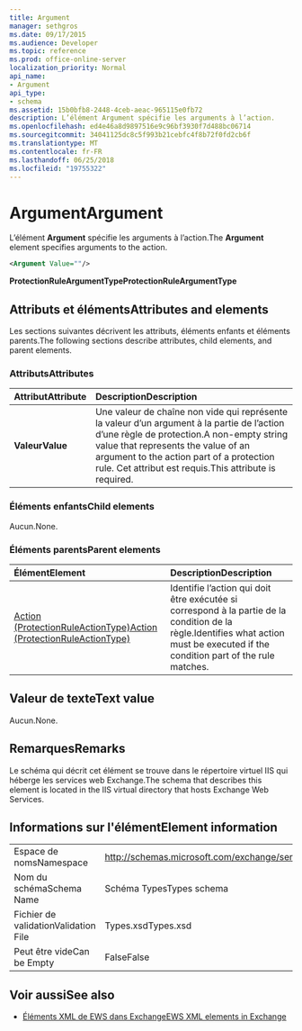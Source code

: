 ```yaml
---
title: Argument
manager: sethgros
ms.date: 09/17/2015
ms.audience: Developer
ms.topic: reference
ms.prod: office-online-server
localization_priority: Normal
api_name:
- Argument
api_type:
- schema
ms.assetid: 15b0bfb8-2448-4ceb-aeac-965115e0fb72
description: L’élément Argument spécifie les arguments à l’action.
ms.openlocfilehash: ed4e46a8d9897516e9c96bf3930f7d488bc06714
ms.sourcegitcommit: 34041125dc8c5f993b21cebfc4f8b72f0fd2cb6f
ms.translationtype: MT
ms.contentlocale: fr-FR
ms.lasthandoff: 06/25/2018
ms.locfileid: "19755322"
---
```

# <a name="argument"></a><span data-ttu-id="35972-103">Argument</span><span class="sxs-lookup"><span data-stu-id="35972-103">Argument</span></span>

<span data-ttu-id="35972-104">L’élément **Argument** spécifie les arguments à l’action.</span><span class="sxs-lookup"><span data-stu-id="35972-104">The **Argument** element specifies arguments to the action.</span></span> 
  
```xml
<Argument Value=""/>
```

 <span data-ttu-id="35972-105">**ProtectionRuleArgumentType**</span><span class="sxs-lookup"><span data-stu-id="35972-105">**ProtectionRuleArgumentType**</span></span>
## <a name="attributes-and-elements"></a><span data-ttu-id="35972-106">Attributs et éléments</span><span class="sxs-lookup"><span data-stu-id="35972-106">Attributes and elements</span></span>

<span data-ttu-id="35972-107">Les sections suivantes décrivent les attributs, éléments enfants et éléments parents.</span><span class="sxs-lookup"><span data-stu-id="35972-107">The following sections describe attributes, child elements, and parent elements.</span></span>
  
### <a name="attributes"></a><span data-ttu-id="35972-108">Attributs</span><span class="sxs-lookup"><span data-stu-id="35972-108">Attributes</span></span>

|<span data-ttu-id="35972-109">**Attribut**</span><span class="sxs-lookup"><span data-stu-id="35972-109">**Attribute**</span></span>|<span data-ttu-id="35972-110">**Description**</span><span class="sxs-lookup"><span data-stu-id="35972-110">**Description**</span></span>|
|:-----|:-----|
|<span data-ttu-id="35972-111">**Valeur**</span><span class="sxs-lookup"><span data-stu-id="35972-111">**Value**</span></span> <br/> |<span data-ttu-id="35972-112">Une valeur de chaîne non vide qui représente la valeur d’un argument à la partie de l’action d’une règle de protection.</span><span class="sxs-lookup"><span data-stu-id="35972-112">A non-empty string value that represents the value of an argument to the action part of a protection rule.</span></span> <span data-ttu-id="35972-113">Cet attribut est requis.</span><span class="sxs-lookup"><span data-stu-id="35972-113">This attribute is required.</span></span>  <br/> |
   
### <a name="child-elements"></a><span data-ttu-id="35972-114">Éléments enfants</span><span class="sxs-lookup"><span data-stu-id="35972-114">Child elements</span></span>

<span data-ttu-id="35972-115">Aucun.</span><span class="sxs-lookup"><span data-stu-id="35972-115">None.</span></span>
  
### <a name="parent-elements"></a><span data-ttu-id="35972-116">Éléments parents</span><span class="sxs-lookup"><span data-stu-id="35972-116">Parent elements</span></span>

|<span data-ttu-id="35972-117">**Élément**</span><span class="sxs-lookup"><span data-stu-id="35972-117">**Element**</span></span>|<span data-ttu-id="35972-118">**Description**</span><span class="sxs-lookup"><span data-stu-id="35972-118">**Description**</span></span>|
|:-----|:-----|
|[<span data-ttu-id="35972-119">Action (ProtectionRuleActionType)</span><span class="sxs-lookup"><span data-stu-id="35972-119">Action (ProtectionRuleActionType)</span></span>](action-protectionruleactiontype.md) <br/> |<span data-ttu-id="35972-120">Identifie l’action qui doit être exécutée si correspond à la partie de la condition de la règle.</span><span class="sxs-lookup"><span data-stu-id="35972-120">Identifies what action must be executed if the condition part of the rule matches.</span></span>  <br/> |
   
## <a name="text-value"></a><span data-ttu-id="35972-121">Valeur de texte</span><span class="sxs-lookup"><span data-stu-id="35972-121">Text value</span></span>

<span data-ttu-id="35972-122">Aucun.</span><span class="sxs-lookup"><span data-stu-id="35972-122">None.</span></span>
  
## <a name="remarks"></a><span data-ttu-id="35972-123">Remarques</span><span class="sxs-lookup"><span data-stu-id="35972-123">Remarks</span></span>

<span data-ttu-id="35972-124">Le schéma qui décrit cet élément se trouve dans le répertoire virtuel IIS qui héberge les services web Exchange.</span><span class="sxs-lookup"><span data-stu-id="35972-124">The schema that describes this element is located in the IIS virtual directory that hosts Exchange Web Services.</span></span>
  
## <a name="element-information"></a><span data-ttu-id="35972-125">Informations sur l'élément</span><span class="sxs-lookup"><span data-stu-id="35972-125">Element information</span></span>

|||
|:-----|:-----|
|<span data-ttu-id="35972-126">Espace de noms</span><span class="sxs-lookup"><span data-stu-id="35972-126">Namespace</span></span>  <br/> |http://schemas.microsoft.com/exchange/services/2006/types  <br/> |
|<span data-ttu-id="35972-127">Nom du schéma</span><span class="sxs-lookup"><span data-stu-id="35972-127">Schema Name</span></span>  <br/> |<span data-ttu-id="35972-128">Schéma Types</span><span class="sxs-lookup"><span data-stu-id="35972-128">Types schema</span></span>  <br/> |
|<span data-ttu-id="35972-129">Fichier de validation</span><span class="sxs-lookup"><span data-stu-id="35972-129">Validation File</span></span>  <br/> |<span data-ttu-id="35972-130">Types.xsd</span><span class="sxs-lookup"><span data-stu-id="35972-130">Types.xsd</span></span>  <br/> |
|<span data-ttu-id="35972-131">Peut être vide</span><span class="sxs-lookup"><span data-stu-id="35972-131">Can be Empty</span></span>  <br/> |<span data-ttu-id="35972-132">False</span><span class="sxs-lookup"><span data-stu-id="35972-132">False</span></span>  <br/> |
   
## <a name="see-also"></a><span data-ttu-id="35972-133">Voir aussi</span><span class="sxs-lookup"><span data-stu-id="35972-133">See also</span></span>

- [<span data-ttu-id="35972-134">Éléments XML de EWS dans Exchange</span><span class="sxs-lookup"><span data-stu-id="35972-134">EWS XML elements in Exchange</span></span>](ews-xml-elements-in-exchange.md)

